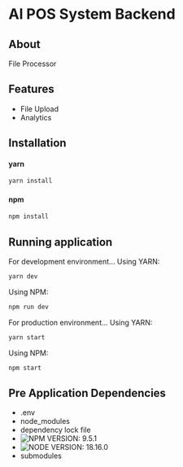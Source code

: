 # Al POS System Backend


## About

File Processor
## Features

- File Upload
- Analytics

## Installation

#### yarn

```sh
yarn install
```

#### npm

```sh
npm install
```

## Running application

For development environment...
Using YARN:

```sh
yarn dev
```

Using NPM:

```sh
npm run dev
```

For production environment...
Using YARN:

```sh
yarn start
```

Using NPM:

```sh
npm start
```

## Pre Application Dependencies

- .env
- node_modules
- dependency lock file
- ![NPM VERSION: 9.5.1](https://img.shields.io/badge/npm-9.5.1-yellow.svg)
- ![NODE VERSION: 18.16.0](https://img.shields.io/badge/node-18.16.0-yellow.svg)
- submodules


